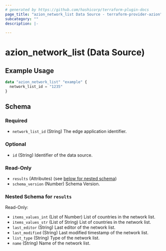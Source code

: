```yaml
---
# generated by https://github.com/hashicorp/terraform-plugin-docs
page_title: "azion_network_list Data Source - terraform-provider-azion"
subcategory: ""
description: |-
  
---
```


# azion_network_list (Data Source)



## Example Usage

```terraform
data "azion_network_list" "example" {
  network_list_id = "1235"
}
```

<!-- schema generated by tfplugindocs -->
## Schema

### Required

- `network_list_id` (String) The edge application identifier.

### Optional

- `id` (String) Identifier of the data source.

### Read-Only

- `results` (Attributes) (see [below for nested schema](#nestedatt--results))
- `schema_version` (Number) Schema Version.

<a id="nestedatt--results"></a>
### Nested Schema for `results`

Read-Only:

- `items_values_int` (List of Number) List of countries in the network list.
- `items_values_str` (List of String) List of countries in the network list.
- `last_editor` (String) Last editor of the network list.
- `last_modified` (String) Last modified timestamp of the network list.
- `list_type` (String) Type of the network list.
- `name` (String) Name of the network list.


